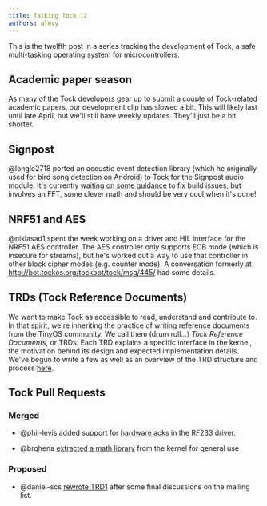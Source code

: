 ```yaml
---
title: Talking Tock 12
authors: alevy
---
```


This is the twelfth post in a series tracking the development of Tock, a safe
multi-tasking operating system for microcontrollers.

## Academic paper season

As many of the Tock developers gear up to submit a couple of Tock-related
academic papers, our development clip has slowed a bit. This will likely last
until late April, but we'll still have weekly updates. They'll just be a bit
shorter.

## Signpost

@longle2718 ported an acoustic event detection
library (which he originally used for bird
song detection on Android) to Tock for the Signpost audio module. It's
currently [waiting on some guidance](https://github.com/lab11/signpost/pull/46)
to fix build issues, but involves an FFT, some clever math and should be very
cool when it's done!

## NRF51 and AES

@niklasad1 spent the week working on a driver and HIL interface for the NRF51
AES controller. The AES controller only supports ECB mode (which is insecure
for streams), but he's worked out a way to use that controller in other block
cipher modes (e.g. counter mode). A conversation formerly at
http://bot.tockos.org/tockbot/tock/msg/445/ had some details.

## TRDs (Tock Reference Documents)

We want to make Tock as accessible to read, understand and contribute to. In
that spirit, we're inheriting the practice of writing reference documents from
the TinyOS community. We call them (drum roll...) _Tock Reference Documents_,
or TRDs. Each TRD explains a specific interface in the kernel, the motivation
behind its design and expected implementation details.  We've begun to write a
few as well as an overview of the TRD structure and process
[here](https://github.com/helena-project/tock/blob/master/doc/reference/trd1-trds.md).

## Tock Pull Requests

### Merged

  * @phil-levis added support for [hardware
    acks](https://github.com/helena-project/tock/pull/293) in the RF233 driver.

  * @brghena [extracted a math
    library](https://github.com/helena-project/tock/pull/312) from the kernel
    for general use

### Proposed

  * @daniel-scs [rewrote TRD1](https://github.com/helena-project/tock/pull/313)
    after some final discussions on the mailing list.


